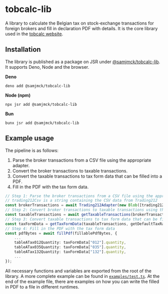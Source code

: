 # tobcalc-lib

A library to calculate the Belgian tax on stock-exchange transactions for foreign brokers and fill in declaration PDF with details. It is the core library used in the [tobcalc website](https://github.com/samjmck/tobcalc).

## Installation

The library is published as a package on JSR under [@samjmck/tobcalc-lib](https://jsr.io/@samjmck/tobcalc-lib). It supports Deno, Node and the browser.

**Deno**

```
deno add @samjmck/tobcalc-lib
```


**Node (npm)**

```
npx jsr add @samjmck/tobcalc-lib
```

**Bun**

```
bunx jsr add @samjmck/tobcalc-lib
```

## Example usage

The pipeline is as follows:
1. Parse the broker transactions from a CSV file using the appropriate adapter.
2. Convert the broker transactions to taxable transactions.
3. Convert the taxable transactions to tax form data that can be filled into a PDF.
4. Fill in the PDF with the tax form data.

```ts
// Step 1: Parse the broker transactions from a CSV file using the appropriate adapter
// trading212Csv is a string containing the CSV data from Trading212
const brokerTransactions = await Trading212Adapter(new Blob([trading212Blob]));
// Step 2: Convert broker transactions to taxable transactions using the default securities map
const taxableTransactions = await getTaxableTransactions(brokerTransactions, getDefaultSecuritiesMap);
// Step 3: Convert taxable transactions to tax form data that can be filled into a PDF using the default tax rate
const taxFormData = getTaxFormData(taxableTransactions, getDefaultTaxRate);
// Step 4: Fill in the PDF with the tax form data
const pdfBytes = await fillPdf(fillablePdfBytes, {
	...
	tableATax012Quantity: taxFormData["012"].quantity,
	tableATax035Quantity: taxFormData["035"].quantity,
	tableATax132Quantity: taxFormData["132"].quantity,
	...
});
```

All necessary functions and variables are exported from the root of the library. A more complete example can be found in [`examples/test.ts`](/examples/test.ts). At the end of the example file, there are examples on how you can write the filled in PDF to a file in different runtimes. 

